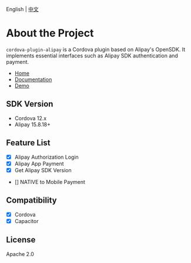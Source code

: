 English | [中文](README_zh.md)


# About the Project

`cordova-plugin-alipay` is a Cordova plugin based on Alipay's OpenSDK. It implements essential interfaces such as Alipay SDK authentication and payment.

- [Home](https://byteee.fund/project/cordova-plugin-alipay)
- [Documentation](https://byteee.fund/doc/cordova-plugin-alipay)
- [Demo](https://github.com/byteee-fund/cordova-plugin-alipay-demo)

## SDK Version

- Cordova 12.x
- Alipay 15.8.18+

## Feature List

- [x] Alipay Authorization Login
- [x] Alipay App Payment
- [x] Get Alipay SDK Version
- [] NATIVE to Mobile Payment

## Compatibility

- [x] Cordova
- [x] Capacitor

## License

Apache 2.0
